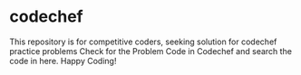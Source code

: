 # codechef
This repository is for competitive coders, seeking solution for codechef practice problems
Check for the Problem Code in Codechef and search the code in here.
Happy Coding!
